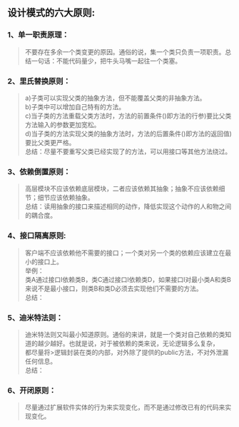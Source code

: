 ##  设计模式的六大原则:<br>
### 1、单一职责原理： <br>
> 不要存在多余一个类变更的原因。通俗的说，集一个类只负责一项职责。总结一句话：不能代码量少，把牛头马嘴一起往一个类塞。 <br>
### 2、里氏替换原则：<br>
> a)子类可以实现父类的抽象方法，但不能覆盖父类的非抽象方法。<br>
> b)子类中可以增加自己特有的方法。<br>
> c)当子类的方法重载父类方法时，方法的前置条件()即方法的行参)要比父类方法输入的参数更加宽松。<br>
> d)当子类的方法实现父类的抽象方法时，方法的后置条件()即方法的返回值)要比父类更严格。<br>
> 总结：尽量不要重写父类已经实现了的方法，可以用接口等其他方法绕过。<br>
### 3、依赖倒置原则：<br>
> 高层模块不应该依赖底层模块，二者应该依赖其抽象；抽象不应该依赖细节；细节应该依赖抽象。<br>
> 总结：读用抽象的接口来描述相同的动作，降低实现这个动作的人和物之间的耦合度。<br>
### 4、接口隔离原则:<br>
> 客户端不应该依赖他不需要的接口；一个类对另一个类的依赖应该建立在最小的接口上。<br>
> 举例：<br>
> 类A通过接口I依赖类B，类C通过接口I依赖类D，如果接口I对最小类A和类B来说不是最小接口，则类B和类D必须去实现他们不需要的方法。<br>
> 总结：<br>
### 5、迪米特法则：<br>
> 迪米特法则又叫最小知道原则。通俗的来讲，就是一个类对自己依赖的类知道的越少越好。也就是说，对于被依赖的类来说，无论逻辑多么复杂，<br>
> 都尽量将>逻辑封装在类的内部，对外除了提供的public方法，不对外泄漏任何信息。<br>
> 总结：<br>
### 6、开闭原则：<br>
> 尽量通过扩展软件实体的行为来实现变化，而不是通过修改已有的代码来实现变化。<br>
